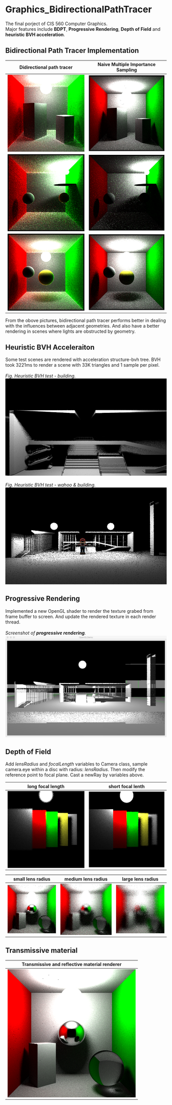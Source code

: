 # Graphics_BidirectionalPathTracer

The final porject of CIS 560 Computer Graphics.<br>
Major features include **BDPT**,  **Progressive Rendering**, **Depth of Field** and **heuristic BVH acceleration**.

## Bidirectional Path Tracer Implementation
|Didirectional path tracer|Naive Multiple Importance Sampling|
|---------------------|----------------------------|
|![cube_bdpt](Rendering/BidirectionalPathTracer/cube_bdpt.bmp)|![cubeMIS](Rendering/BidirectionalPathTracer/cube_indirectLighting.bmp)|
|![disc_bdpt](Rendering/BidirectionalPathTracer/disc_bdpt.bmp)|![discMIS](Rendering/BidirectionalPathTracer/disc_indirect.bmp)|
|![spheres_bdpt](Rendering/BidirectionalPathTracer/spheres_bdpt_10samples.bmp)|![spheresMIS](Rendering/BidirectionalPathTracer/spheres_indirectlighitn_2samples.bmp)|

From the obove pictures, bidirectional path tracer performs better in dealing with the influences between adjacent geometries. And also have a better rendering in scenes where lights are obstructed by geometry.
<br>

## Heuristic BVH Acceleraiton
Some test scenes are rendered with acceleration structure-bvh tree.
BVH took 3221ms to render a scene with 33K triangles and 1 sample per pixel.<br><br>
<em>Fig. Heuristic BVH test - building.</em><br>
<img src="Rendering/BVHTest/building1.bmp">
<br><br>
<em>Fig. Heuristic BVH test - wahoo &amp; building.</em><br>
<img src="Rendering/BVHTest/wahoo.bmp">
<br>

## Progressive Rendering
Implemented a new OpenGL shader to render the texture grabed from frame buffer to screen. And update the rendered texture in each render thread.<br><br>
<em>Screenshot of <b>progressive rendering</b>.</em><br>
<img src="Rendering/ProgressiveRender/ScreenShot.jpg">
<br>

## Depth of Field
Add *lensRadius* and *focalLength* variables to Camera class, sample camera.eye within a disc with radius: *lensRadius*. Then modify the reference point to focal plane. Cast a newRay by variables
above.<br>

|long focal length|short focal lenth|
|-----------------|------------------|
|![](Rendering/DepthOfField/focalLength16.bmp)|![](Rendering/DepthOfField/focalLength12.bmp)|

|small lens radius|medium lens radius|large lens radius|
|-----------------|------------------|----------------|
|![](Rendering/DepthOfField/lensradius_1.bmp)|![](Rendering/DepthOfField/lensradius_2.bmp)|![](Rendering/DepthOfField/lensradius_3.bmp)|

## Transmissive material

|Transmissive and reflective material renderer|
|-------------|
|![](Rendering/Transmissive/cube_ball.bmp)|
<br>